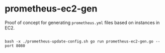prometheus-ec2-gen
==================

Proof of concept for generating `prometheus.yml` files based on instances in
EC2.

<code>
bash -x ./prometheus-update-config.sh go run prometheus-ec2-gen.go --port 8080
</code>
